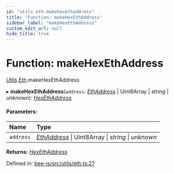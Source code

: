 ```yaml
---
id: "utils.eth.makehexethaddress"
title: "Function: makeHexEthAddress"
sidebar_label: "makeHexEthAddress"
custom_edit_url: null
hide_title: true
---
```


# Function: makeHexEthAddress

[Utils](../modules/utils.md).[Eth](../modules/utils.eth.md).makeHexEthAddress

▸ **makeHexEthAddress**(`address`: [*EthAddress*](../types/utils.eth.ethaddress.md) \| Uint8Array \| *string* \| *unknown*): [*HexEthAddress*](../types/utils.eth.hexethaddress.md)

#### Parameters:

Name | Type |
:------ | :------ |
`address` | [*EthAddress*](../types/utils.eth.ethaddress.md) \| Uint8Array \| *string* \| *unknown* |

**Returns:** [*HexEthAddress*](../types/utils.eth.hexethaddress.md)

Defined in: [bee-js/src/utils/eth.ts:27](https://github.com/ethersphere/bee-js/blob/9a547fe/src/utils/eth.ts#L27)
